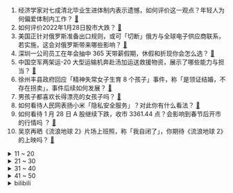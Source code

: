 1. 经济学家对七成清北毕业生进体制内表示遗憾，如何评价这一观点？年轻人为何偏爱体制内工作？ [:link:](https://www.zhihu.com/question/513764859)
2. 如何评价2022年1月28日股市大跌？ [:link:](https://www.zhihu.com/question/513745518)
3. 美国正针对俄罗斯准备出口规则，或可「切断」俄方与全球电子供应商联系，若实施，这会对俄罗斯带来哪些影响？ [:link:](https://www.zhihu.com/question/513451759)
4. 深圳一公司员工在年会抽中 365 天带薪假期，休假和折现你会怎么选？ [:link:](https://www.zhihu.com/question/513720273)
5. 中国空军两架运-20 大型运输机奔赴汤加运送救援物资，展示了哪些能力与担当？ [:link:](https://www.zhihu.com/question/513647874)
6. 徐州丰县政府回应「精神失常女子生育 8 个孩子」事件，称「是领证结婚，不存在拐卖」，事件后续如何发展？ [:link:](https://www.zhihu.com/question/513824076)
7. 男孩子都喜欢长得漂亮的女孩子吗？ [:link:](https://www.zhihu.com/question/511995502)
8. 如何看待人民网表扬小米「隐私安全服务」？对此你有什么看法？ [:link:](https://www.zhihu.com/question/513811023)
9. 如何看待 1 月 28 日 A 股继续下跌，收市 3361.44 点？会影响到春节后开市的行情吗 ？ [:link:](https://www.zhihu.com/question/513813871)
10. 吴京再晒《流浪地球 2》片场上班照，称「我自闭了」，你期待《流浪地球 2》的上映吗？ [:link:](https://www.zhihu.com/question/513781209)
<details>
<summary>11 ~ 20</summary>

11. 2021 年美国 GDP 增长 5.7 %，创下 1984 年以来最高值，有哪些信息值得关注？ [:link:](https://www.zhihu.com/question/513776414)
12. 国防部回应「美可能于冬奥会期间挑衅」：中国军队对外部挑衅、突发事件是有充分准备的，释放了什么信号？ [:link:](https://www.zhihu.com/question/513657209)
13. 如何以「我发现了男友/女友的秘密」为开头写一篇故事？ [:link:](https://www.zhihu.com/question/508993906)
14. 为什么同样是8G运行内存，Windows能同时开一大堆后台进程和前台应用，而Android不可以？ [:link:](https://www.zhihu.com/question/429760478)
15. 离婚后还可以做家人吗？ [:link:](https://www.zhihu.com/question/513802093)
16. 腾讯应届生公司群怒怼管理层，「内测延迟一天上线是不是会倒闭」，个体的反抗是否意味着对家长制文化的对抗？ [:link:](https://www.zhihu.com/question/513509424)
17. 肖鹤云和李诗情怎么喜欢上对方的，他们俩真的挺好磕，但是还是觉得有点突然，不是很清楚，求详细解答？ [:link:](https://www.zhihu.com/question/513366267)
18. 电影《长津湖之水门桥》会对已经是中国演员票房榜第一的吴京产生哪些影响？ [:link:](https://www.zhihu.com/question/509083505)
19. 挂「手术室里全是钱」条幅医院，被曝涉数十件医疗纠纷，有哪些内幕值得关注？给医护行业带来哪些警示？ [:link:](https://www.zhihu.com/question/513768194)
20. 瑞典这样的北欧国家，普通家庭用电一年两万三千度，为何这么高？生活中哪些使用场景会增加电消耗？ [:link:](https://www.zhihu.com/question/512972795)
</details>
<details>
<summary>21 ~ 30</summary>

21. 假定你是李华，你发现你的好友希特勒准备自杀，请你写一封信给你的好友希特勒劝他，怎么写？ [:link:](https://www.zhihu.com/question/513613198)
22. 你会给孩子做寒假计划吗？学习知识和娱乐休闲的时间你是如何分配的？ [:link:](https://www.zhihu.com/question/512470945)
23. 《开端》的何鹰骏会被如何判刑？ [:link:](https://www.zhihu.com/question/513379915)
24. 如何看待小米股票再次跌破发行价，网友跑到雷军微博下大呼「还钱」？ [:link:](https://www.zhihu.com/question/513641562)
25. 如何看待两女孩回哈尔滨下车即遭劝返，社区称「只要是北京海淀的，出站全部隔离」？基层防疫应注意哪些问题？ [:link:](https://www.zhihu.com/question/513658631)
26. 有哪些叫「虎」但不是虎的动物？ [:link:](https://www.zhihu.com/question/513302917)
27. 有人说：「如果一个男孩子喜欢你，就会忍不住找你说话，如果不主动联系你，就不喜欢」，这句话真的对吗？ [:link:](https://www.zhihu.com/question/513787381)
28. 苹果推送开发者 iOS 15.4 测试版，支持戴口罩使用面容 ID 解锁，如何评价这一功能？ [:link:](https://www.zhihu.com/question/513769718)
29. 糖醋排骨怎么做? [:link:](https://www.zhihu.com/question/298695062)
30. 如何看待猫王音响仿冒案终审胜诉，历时 2 年获赔 308 万？原创品牌被抄袭会带来哪些影响？ [:link:](https://www.zhihu.com/question/513615516)
</details>
<details>
<summary>31 ~ 40</summary>

31. 如果你喜欢上了你的好朋友，但是考虑到如果表白之后连朋友都做不成那你还会去表白吗？ [:link:](https://www.zhihu.com/question/513463904)
32. 有什么食物吃了之后感觉「一秒过年」？ [:link:](https://www.zhihu.com/question/513513665)
33. 快毕业了，应届生如何转变成职场人士? [:link:](https://www.zhihu.com/question/388505893)
34. 如果你是霸道总裁文中的女配怎么办? [:link:](https://www.zhihu.com/question/357276661)
35. 2022 年，骁龙 870 手机还值得推荐吗？ [:link:](https://www.zhihu.com/question/511522001)
36. 学医对女孩子最大的影响是什么？ [:link:](https://www.zhihu.com/question/507376817)
37. 你有过为忘记一个人而去谈恋爱吗？ [:link:](https://www.zhihu.com/question/504944730)
38. 快过年了，孩子问关于春节的古诗词有哪些？ [:link:](https://www.zhihu.com/question/512260081)
39. 有没有轻松沙雕小甜文？ [:link:](https://www.zhihu.com/question/512064924)
40. 如何评价新番动画《国王排名》第十五集？ [:link:](https://www.zhihu.com/question/513649313)
</details>
<details>
<summary>41 ~ 50</summary>

41. 提升职场能力有捷径可走吗？ [:link:](https://www.zhihu.com/question/512378171)
42. 春节回家，你发现了家乡哪些令人欣喜的变化？ [:link:](https://www.zhihu.com/question/512127347)
43. 如果食肉动物锐减，会有食草动物转变成食肉动物吗？ [:link:](https://www.zhihu.com/question/513343316)
44. NBA 21-22 赛季森林狼 115:124 勇士，库里 29+8+6，如何评价这场比赛？ [:link:](https://www.zhihu.com/question/513778409)
45. 苹果 6 年来首次在中国的市场份额创纪录最高，这意味着什么？反映了哪些手机市场的变化？ [:link:](https://www.zhihu.com/question/513644231)
46. 有没有在朋友圈存在感超强的沙雕文案？ [:link:](https://www.zhihu.com/question/501111380)
47. 当你开始怀疑一段友谊时，要不要结束？ [:link:](https://www.zhihu.com/question/511885714)
48. 假如哈利波特有个姐姐或者妹妹，那么故事会发生什么变化？ [:link:](https://www.zhihu.com/question/385968954)
49. 如何评价《一拳超人》漫画重制版 202 话？ [:link:](https://www.zhihu.com/question/513742221)
50. 假如重新上大学，计算机相关专业的你将如何规划四年生活让自己变得很强？ [:link:](https://www.zhihu.com/question/349150360)
</details><details>
<summary>bilibili</summary>

1. ？ [:link:](//www.bilibili.com/video/BV1QY411b7Kf)
2. 《阶段成果》：游戏科学虎年贺岁小短片 [:link:](//www.bilibili.com/video/BV1844y1s7Nk)
3. 【罗翔】高压锅恐惧症？《开端》中的法律问题 [:link:](//www.bilibili.com/video/BV1JR4y1u7fQ)
4. 鉴定网络热门艺术（15） [:link:](//www.bilibili.com/video/BV1AR4y1u7nj)
5. 总书记温暖的牵挂，这一幕幕在云南的画面真暖心！ [:link:](//www.bilibili.com/video/BV1dm4y1Z7D9)
6. 《开端》烂尾？我从来没见过这么神奇的热搜！ [:link:](//www.bilibili.com/video/BV1SP4y1P7ay)
7. 《 转 发 家 庭 群 》 [:link:](//www.bilibili.com/video/BV1xS4y1L78H)
8. 我用50天的时间，一条命一双手一口气通关造梦西游3！ [:link:](//www.bilibili.com/video/BV18m4y1S7uk)
9. 谢谢你，火柴人！ [:link:](//www.bilibili.com/video/BV1cZ4y1Z7sx)
10. 久等了，昏昏沉沉好几天，今天清醒多了。 [:link:](//www.bilibili.com/video/BV1AY41187b3)
<details>
<summary>11 ~ 20</summary>

11. 尬聊02丨百大UP和顶级大佬，互不认识强行聊天有多尬? [:link:](//www.bilibili.com/video/BV14T4y1y7o9)
12. 这游戏让我深刻明白了宗教的可怕！《以撒的结合》究竟讲述了什么？ [:link:](//www.bilibili.com/video/BV15L4y1t7Uy)
13. 我爹说 没有小姑娘会拒绝这个 [:link:](//www.bilibili.com/video/BV1o5411f7Lc)
14. 王者新春贺岁片| 一个快递，引发易烊千玺、杨幂、李现、张大仙接力的连环奇遇！ [:link:](//www.bilibili.com/video/BV1w44y1s7Mr)
15. 喔！我直接把PUBG的飞机炸了！！【BUG快乐阴人流#5】 [:link:](//www.bilibili.com/video/BV1ZP4y1P7M6)
16. 【白敬亭】不舍，再见，开端。 [:link:](//www.bilibili.com/video/BV1qS4y1L7uL)
17. 【原神动画】飞彩镌流年 [:link:](//www.bilibili.com/video/BV19m4y1Z72q)
18. 做了一个27000000毫安的超大巨型充电宝！ [:link:](//www.bilibili.com/video/BV1a44y1s7gJ)
19. 《马路旁的沙发修改了知觉》 [:link:](//www.bilibili.com/video/BV1NL411F7kS)
20. 推给我干嘛？推给白敬亭啊！ [:link:](//www.bilibili.com/video/BV1EZ4y1Z76S)
</details>
<details>
<summary>21 ~ 30</summary>

21. 千万别让AI写小说【阅片无数Ⅱ 35】 [:link:](//www.bilibili.com/video/BV1xS4y1L7WC)
22. 《只 要 是 日 语 就 画 风 突 变》 [:link:](//www.bilibili.com/video/BV1jL411F7rz)
23. “有的人天生就是主角” [:link:](//www.bilibili.com/video/BV1NS4y1Z7so)
24. 转发给你抽到钟离的朋友 [:link:](//www.bilibili.com/video/BV1NT4y1y7GM)
25. 山城小栗旬和川渝菅田将晖（永琪）的理发日记。 [:link:](//www.bilibili.com/video/BV1wL4y1x7DG)
26. 一个都不能少！ [:link:](//www.bilibili.com/video/BV1Wq4y1w7DQ)
27. 2022崩坏3新春会 ·「"年"接一切」 [:link:](//www.bilibili.com/video/BV1cF411W75Q)
28. 原来他真的存在！！！ [:link:](//www.bilibili.com/video/BV13q4y1w75s)
29. 【开端】刘鹏角色曲：⚡你 们 都 是 大 好 人⚡ [:link:](//www.bilibili.com/video/BV1DP4y177MY)
30. 找狗游戏 [:link:](//www.bilibili.com/video/BV1ZS4y1C7iY)
</details>
<details>
<summary>31 ~ 40</summary>

31. 【鬼谷说】肌肉演化史：上古洪荒之力 [:link:](//www.bilibili.com/video/BV1U3411h7ZQ)
32. 医生：想迅速瘦40斤？没问题！（拔刀 [:link:](//www.bilibili.com/video/BV1LZ4y1Z7Uz)
33. 【洛天依】梦里啥都有 [:link:](//www.bilibili.com/video/BV1iF411n7wg)
34. 小潮tEam年夜饭！ [:link:](//www.bilibili.com/video/BV11P4y1P7vs)
35. 你要和鹿鸣一起打雪仗吗？ [:link:](//www.bilibili.com/video/BV1fS4y1o7EL)
36. 【建议收藏】旧手机不要扔！一分钟教你做电脑副屏 [:link:](//www.bilibili.com/video/BV1xm4y1S7Nc)
37. 我又当爷爷啦！亲手为小孙女操办一场满月酒席！ [:link:](//www.bilibili.com/video/BV1aq4y1w7cM)
38. 【皮肤展示】不知火全新云莱逸梦系列限定皮肤「露玉琳琅」 [:link:](//www.bilibili.com/video/BV1Lq4y1C7Z3)
39. 卢·演员曾柯琅·新人UP主·笛 进入循环成功！ [:link:](//www.bilibili.com/video/BV1m5411f7nB)
40. 《人类随地大小变》 [:link:](//www.bilibili.com/video/BV1o5411f7Zh)
</details>
<details>
<summary>41 ~ 50</summary>

41. 一小学生笔下的“鬼怪异兽”，惊倒网友走红网络！网友：老天爷追着喂饭吃 [:link:](//www.bilibili.com/video/BV1AL411F7YU)
42. 这画技令我动容 [:link:](//www.bilibili.com/video/BV1Zq4y1c7jY)
43. 老师是如何发现学生谈恋爱的 [:link:](//www.bilibili.com/video/BV1QY411b7Hj)
44. 南方小妞第一次到东北搓澡，害羞了！ [:link:](//www.bilibili.com/video/BV1SR4y1K7Hs)
45. 张三杀疯了的瞬间！ [:link:](//www.bilibili.com/video/BV1Xr4y1e78D)
46. 并非日更的【今日推荐】 [:link:](//www.bilibili.com/video/BV11q4y1c71P)
47. "巧合 他们两个人中的一人挨过两次原子弹，另一人被雷劈中四次 "历史 "奇闻奇事 [:link:](//www.bilibili.com/video/BV1Ua411m7pR)
48. 【对比版】😆每 天 一 遍，生 草 无 限😆 [:link:](//www.bilibili.com/video/BV1Hr4y1e7b3)
49. 【英雄联盟】虎虎生威CG：归途 [:link:](//www.bilibili.com/video/BV1Sm4y1Z7kD)
50. 救命！这一块也太心动了吧！一颦一笑清纯又少女  封面不如视频系列 [:link:](//www.bilibili.com/video/BV1cL4y1x7oz)
</details>
<details>
<summary>51 ~ 60</summary>

51. 当真子日记拍玛丽苏偶像剧 [:link:](//www.bilibili.com/video/BV1BY411b7k2)
52. 《开端》烂尾上热搜？我不同意！详细解说国产剧《开端》大结局 [:link:](//www.bilibili.com/video/BV1HR4y1u78R)
53. 这样借钱（谁敢）不还？ [:link:](//www.bilibili.com/video/BV1fm4y1Z7UJ)
54. 一天一个生钱小技巧 [:link:](//www.bilibili.com/video/BV1Am4y1f7hy)
55. 大家好我是Rookie 今天正式入驻B站啦！ [:link:](//www.bilibili.com/video/BV1Lb4y1n7dL)
56. 红 包 拿 好 [:link:](//www.bilibili.com/video/BV1pL411F7wd)
57. 《神女劈观》国家队真·武旦再劈一刀！古琴x昆曲高燃应战 [:link:](//www.bilibili.com/video/BV1nr4y1a7WR)
58. 老爸：" 敢养猫就给你丢出去 " [:link:](//www.bilibili.com/video/BV1Z44y157re)
59. 【明日方舟】“将进酒”IW平民全关卡低配攻略！阵容平民+低练度+语音详解的愉悦攻略！《明日方舟》（更新中）|魔法Zc目录 [:link:](//www.bilibili.com/video/BV163411h7qD)
60. 巨大活体杀人蟹，苦等了一年多，它果然没让我失望 [:link:](//www.bilibili.com/video/BV19q4y1C71f)
</details>
<details>
<summary>61 ~ 70</summary>

61. 我的妈妈是个老甲方（2） [:link:](//www.bilibili.com/video/BV1q44y1s79w)
62. 2022迦勒底新春会 [:link:](//www.bilibili.com/video/BV1BF411p7Ug)
63. 听说在猫咪的世界里主人出门就是去打猎去了 [:link:](//www.bilibili.com/video/BV1oP4y1P7Av)
64. 花两分钟做完，你会发现身体轻松了很多 [:link:](//www.bilibili.com/video/BV1H44y1s7pZ)
65. 春节最TOP：你没看过的特别版《平凡之路》，看得我想家了（泪目） [:link:](//www.bilibili.com/video/BV1Wa411m73g)
66. 吃路边摊最怕的事发生了！城管来了 [:link:](//www.bilibili.com/video/BV1za411m7hm)
67. 豹 善 被 人 妻 [:link:](//www.bilibili.com/video/BV1pb4y1n72P)
68. 《光与夜之恋》甜蜜贺岁活动PV：日日夜夜 [:link:](//www.bilibili.com/video/BV1Dq4y1C7zw)
69. 《青莲兰陵》边路闪现兰陵王永远没有上限！！！ [:link:](//www.bilibili.com/video/BV1QP4y1P7ap)
70. 过年回家最恐怖的事 [:link:](//www.bilibili.com/video/BV1w44y1s7Dn)
</details>
<details>
<summary>71 ~ 80</summary>

71. 《明日方舟》EP - 却阑珊 [:link:](//www.bilibili.com/video/BV1UT4y1C7GL)
72. 寻找美国麦乐鸡侠 [:link:](//www.bilibili.com/video/BV1XL4y1s7zK)
73. 不 是 不 豹 [:link:](//www.bilibili.com/video/BV17u41117no)
74. 花完687亿美元后的微软食堂什么样，暴雪胖主播直呼想跳槽【怎么这么值ep36-微软食堂】 [:link:](//www.bilibili.com/video/BV1nL411F7fK)
75. 据说在一只活鸡面前画一条直线，它就会被定住！这是真的吗？小伙被这只鸡搞生气了！于是... [:link:](//www.bilibili.com/video/BV19S4y1o74N)
76. 第一次读评论！很紧张！ [:link:](//www.bilibili.com/video/BV1d44y1s75y)
77. 网络热门爆款鉴定22 [:link:](//www.bilibili.com/video/BV1Xq4y1C7Uj)
78. 谨防成年人的坑蒙拐骗！ [:link:](//www.bilibili.com/video/BV1s44y1s71G)
79. 【半佛】推荐几篇刘慈欣冷门佳作。 [:link:](//www.bilibili.com/video/BV1jL411F77G)
80. 【梦幻百兽图】央美师生爆肝500小时打造百米巨幅画卷，尺寸太大请做好准备 [:link:](//www.bilibili.com/video/BV1TT4y1y7MW)
</details>
<details>
<summary>81 ~ 90</summary>

81. ''用一句话激怒老爹'' [:link:](//www.bilibili.com/video/BV1Xu41117ZC)
82. 别人不告诉你的练字小技巧 [:link:](//www.bilibili.com/video/BV1W3411h792)
83. 上学时的尴尬操作（外道） [:link:](//www.bilibili.com/video/BV1ES4y1L7W5)
84. 灵魂跑步-动画小技巧 [:link:](//www.bilibili.com/video/BV1fb4y177ic)
85. 早期喜羊羊说唱视频 [:link:](//www.bilibili.com/video/BV19S4y1o7hg)
86. 庾记厕所串串  厨子探店¥353 [:link:](//www.bilibili.com/video/BV1R5411f7in)
87. 听了大家的建议，我改良了麻糍的豆粉配方，这回果真是还原了街头那味！和闺蜜一起拉去摆摊卖麻糍，现场爆满太欢乐啦 [:link:](//www.bilibili.com/video/BV1mS4y1L797)
88. 荒泷一斗，帅炸了 [:link:](//www.bilibili.com/video/BV12u41117tw)
89. 最近，国外最近流行这个“怼人神句” [:link:](//www.bilibili.com/video/BV1Am4y1f7eF)
90. 满级人类！今天你进化了？小伙喊口号为自己代言，一脚踹同伴入水 [:link:](//www.bilibili.com/video/BV1xa411B7Uu)
</details>
<details>
<summary>91 ~ 100</summary>

91. LOL最骚物理外挂！？满屏特效卡死对面的套路！【有点骚东西】 [:link:](//www.bilibili.com/video/BV1fb4y17748)
92. 玩家自制元气骑士3D版！这个压迫感你打几分？【#9】 [:link:](//www.bilibili.com/video/BV1dF411p7fb)
93. 大庆赶海，退潮后发现一只比拳头还要大的猫眼螺，还有大个蛏子 [:link:](//www.bilibili.com/video/BV1Fb4y1E7ZC)
94. 英国婆婆的旗袍初体验！红烧鱼好吃到想天天过年 [:link:](//www.bilibili.com/video/BV15R4y1T759)
95. 我很害怕，怕你流口水流到脱水。。 [:link:](//www.bilibili.com/video/BV1kY411474k)
96. 辞职报告没写好，赔钱糟心少不了！不想倒贴公司一笔钱，辞职信上千万不要写这几个词！！怎么写辞职信才不会惹上麻烦？ [:link:](//www.bilibili.com/video/BV18a411m7W9)
97. 【人类迷惑行为】 095 大学搞笑男来咯 [:link:](//www.bilibili.com/video/BV1QR4y1K7D5)
98. 《八 十》 [:link:](//www.bilibili.com/video/BV16q4y1C7xn)
99. 四害之一，今天抢它的粮食，抄了它的家，让它一年白干！还挺凶！ [:link:](//www.bilibili.com/video/BV1bS4y1L7ze)
100. 影视飓风都用什么APP？推荐9个小众APP，100%提升工作效率 [:link:](//www.bilibili.com/video/BV1pS4y1V7wq)
</details></details>